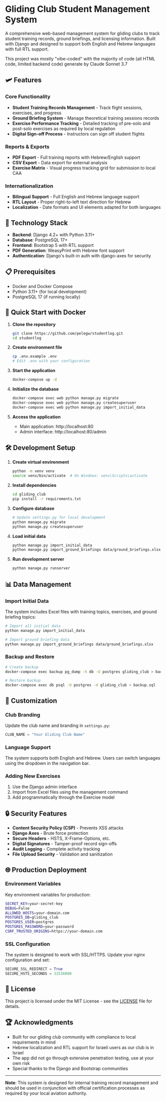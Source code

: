 # Gliding Club Student Management System

A comprehensive web-based management system for gliding clubs to track student training records, ground briefings, and licensing information. Built with Django and designed to support both English and Hebrew languages with full RTL support.

This project was mostly "vibe-coded" with the majority of code (all HTML code, limited backend code) generate by Claude Sonnet 3.7 

## 🛩️ Features

### Core Functionality
- **Student Training Records Management** - Track flight sessions, exercises, and progress
- **Ground Briefing System** - Manage theoretical training sessions records 
- **Exercise Performance Tracking** - Detailed tracking of pre-solo and post-solo exercises as required by local regulation
- **Digital Sign-off Process** - Instructors can sign off student flights

### Reports & Exports
- **PDF Export** - Full training reports with Hebrew/English support
- **CSV Export** - Data export for external analysis
- **Exercise Matrix** - Visual progress tracking grid for submission to local CAA

### Internationalization
- **Bilingual Support** - Full English and Hebrew language support
- **RTL Layout** - Proper right-to-left text direction for Hebrew
- **Localization** - Date formats and UI elements adapted for both languages

## 🚀 Technology Stack

- **Backend**: Django 4.2+ with Python 3.11+
- **Database**: PostgreSQL 17+
- **Frontend**: Bootstrap 5 with RTL support
- **PDF Generation**: WeasyPrint with Hebrew font support
- **Authentication**: Django's built-in auth with django-axes for security

## 📋 Prerequisites

- Docker and Docker Compose
- Python 3.11+ (for local development)
- PostgreSQL 17 (if running locally)

## 🔧 Quick Start with Docker

1. **Clone the repository**
   ```bash
   git clone https://github.com/pelegw/studentlog.git
   cd studentlog
   ```

2. **Create environment file**
   ```bash
   cp .env.example .env
   # Edit .env with your configuration
   ```

3. **Start the application**
   ```bash
   docker-compose up -d
   ```

4. **Initialize the database**
   ```bash
   docker-compose exec web python manage.py migrate
   docker-compose exec web python manage.py createsuperuser
   docker-compose exec web python manage.py import_initial_data
   ```

5. **Access the application**
   - Main application: http://localhost:80
   - Admin interface: http://localhost:80/admin

## 🛠️ Development Setup

1. **Create virtual environment**
   ```bash
   python -m venv venv
   source venv/bin/activate  # On Windows: venv\Scripts\activate
   ```

2. **Install dependencies**
   ```bash
   cd gliding_club
   pip install -r requirements.txt
   ```

3. **Configure database**
   ```bash
   # Update settings.py for local development
   python manage.py migrate
   python manage.py createsuperuser
   ```

4. **Load initial data**
   ```bash
   python manage.py import_initial_data
   python manage.py import_ground_briefings data/ground_briefings.xlsx
   ```

5. **Run development server**
   ```bash
   python manage.py runserver
   ```

## 📊 Data Management

### Import Initial Data
The system includes Excel files with training topics, exercises, and ground briefing topics:

```bash
# Import all initial data
python manage.py import_initial_data

# Import ground briefing data
python manage.py import_ground_briefings data/ground_briefings.xlsx
```

### Backup and Restore
```bash
# Create backup
docker-compose exec backup pg_dump -h db -U postgres gliding_club > backup.sql

# Restore backup
docker-compose exec db psql -U postgres -d gliding_club < backup.sql
```

## 🎨 Customization

### Club Branding
Update the club name and branding in `settings.py`:
```python
CLUB_NAME = "Your Gliding Club Name"
```

### Language Support
The system supports both English and Hebrew. Users can switch languages using the dropdown in the navigation bar.

### Adding New Exercises
1. Use the Django admin interface
2. Import from Excel files using the management command
3. Add programmatically through the Exercise model

## 🔒 Security Features

- **Content Security Policy (CSP)** - Prevents XSS attacks
- **Django Axes** - Brute force protection
- **Secure Headers** - HSTS, X-Frame-Options, etc.
- **Digital Signatures** - Tamper-proof record sign-offs
- **Audit Logging** - Complete activity tracking
- **File Upload Security** - Validation and sanitization

## 🌐 Production Deployment

### Environment Variables
Key environment variables for production:

```bash
SECRET_KEY=your-secret-key
DEBUG=False
ALLOWED_HOSTS=your-domain.com
POSTGRES_DB=gliding_club
POSTGRES_USER=postgres
POSTGRES_PASSWORD=your-password
CSRF_TRUSTED_ORIGINS=https://your-domain.com
```

### SSL Configuration
The system is designed to work with SSL/HTTPS. Update your nginx configuration and set:
```python
SECURE_SSL_REDIRECT = True
SECURE_HSTS_SECONDS = 31536000
```

## 📝 License

This project is licensed under the MIT License - see the [LICENSE](LICENSE) file for details.

## 🏆 Acknowledgments

- Built for our gliding club community with compliance to local requirements in mind
- Hebrew localization and RTL support for Israeli users as our club is in Israel
- The app did not go through extensive penetration testing, use at your own risk
- Special thanks to the Django and Bootstrap communities

---

**Note**: This system is designed for internal training record management and should be used in conjunction with official certification processes as required by your local aviation authority.
